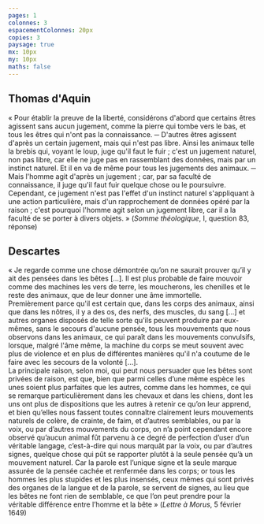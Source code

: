 ```yaml
---
pages: 1
colonnes: 3
espacementColonnes: 20px
copies: 3
paysage: true
mx: 10px
my: 10px
maths: false
---
```


## Thomas d'Aquin

« Pour établir la preuve de la liberté, considérons d'abord que certains êtres agissent sans aucun jugement, comme la pierre qui tombe vers le bas, et tous les êtres qui n'ont pas la connaissance. ─ D'autres êtres agissent d'après un certain jugement, mais qui n'est pas libre. Ainsi les animaux telle la brebis qui, voyant le loup, juge qu'il faut le fuir ; c'est un jugement naturel, non pas libre, car elle ne juge pas en rassemblant des données, mais par un instinct naturel. Et il en va de même pour tous les jugements des animaux. ─ Mais l'homme agit d'après un jugement ; car, par sa faculté de connaissance, il juge qu'il faut fuir quelque chose ou le poursuivre. Cependant, ce jugement n'est pas l'effet d'un instinct naturel s'appliquant à une action particulière, mais d'un rapprochement de données opéré par la raison ; c'est pourquoi l'homme agit selon un jugement libre, car il a la faculté de se porter à divers objets. » (_Somme théologique_, I, question 83, réponse)

## Descartes

« Je regarde comme une chose démontrée qu’on ne saurait prouver qu’il y ait des pensées dans les bêtes […]. Il est plus probable de faire mouvoir comme des machines les vers de terre, les moucherons, les chenilles et le reste des animaux, que de leur donner une âme immortelle.<br>Premièrement parce qu'il est certain que, dans les corps des animaux, ainsi que dans les nôtres, il y a des os, des nerfs, des muscles, du sang […] et autres organes disposés de telle sorte qu'ils peuvent produire par eux-mêmes, sans le secours d'aucune pensée, tous les mouvements que nous observons dans les animaux, ce qui paraît dans les mouvements convulsifs, lorsque, malgré l'âme même, la machine du corps se meut souvent avec plus de violence et en plus de différentes manières qu'il n'a coutume de le faire avec les secours de la volonté […].<br>La principale raison, selon moi, qui peut nous persuader que les bêtes sont privées de raison, est que, bien que parmi celles d’une même espèce les unes soient plus parfaites que les autres, comme dans les hommes, ce qui se remarque particulièrement dans les chevaux et dans les chiens, dont les uns ont plus de dispositions que les autres à retenir ce qu’on leur apprend, et bien qu’elles nous fassent toutes connaître clairement leurs mouvements naturels de colère, de crainte, de faim, et d’autres semblables, ou par la voix, ou par d’autres mouvements du corps, on n’a point cependant encore observé qu’aucun animal fût parvenu à ce degré de perfection d’user d’un véritable langage, c’est-à-dire qui nous marquât par la voix, ou par d’autres signes, quelque chose qui pût se rapporter plutôt à la seule pensée qu’à un mouvement naturel. Car la parole est l’unique signe et la seule marque assurée de la pensée cachée et renfermée dans les corps; or tous les hommes les plus stupides et les plus insensés, ceux mêmes qui sont privés des organes de la langue et de la parole, se servent de signes, au lieu que les bêtes ne font rien de semblable, ce que l’on peut prendre pour la véritable différence entre l’homme et la bête » (_Lettre à Morus_, 5 février 1649)
